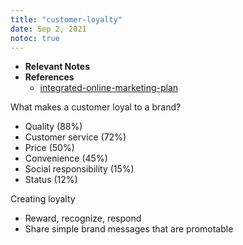 ```yaml
---
title: "customer-loyalty"
date: Sep 2, 2021
notoc: true
---
```


- **Relevant Notes**
- **References**
	- [integrated-online-marketing-plan](integrated-online-marketing-plan.md)


What makes a customer loyal to a brand?
- Quality (88%)
- Customer service (72%)
- Price (50%)
- Convenience (45%)
- Social responsibility (15%)
- Status (12%)

Creating loyalty
- Reward, recognize, respond
- Share simple brand messages that are promotable
